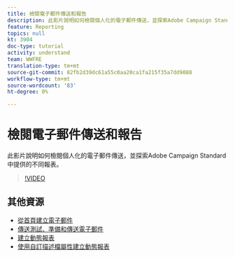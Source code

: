 ```yaml
---
title: 檢閱電子郵件傳送和報告
description: 此影片說明如何檢閱個人化的電子郵件傳送，並探索Adobe Campaign Standard(ACS)中提供的不同報表。
feature: Reporting
topics: null
kt: 3904
doc-type: tutorial
activity: understand
team: WWFRE
translation-type: tm+mt
source-git-commit: 82fb2d39dc61a55c0aa20ca1fa215f35a7dd9088
workflow-type: tm+mt
source-wordcount: '83'
ht-degree: 0%

---
```



# 檢閱電子郵件傳送和報告

此影片說明如何檢閱個人化的電子郵件傳送，並探索Adobe Campaign Standard中提供的不同報表。

>[!VIDEO](https://video.tv.adobe.com/v/21389?quality=12)

## 其他資源

* [從首頁建立電子郵件](/help/communication-channels/email/create-email-from-homepage.md)
* [傳送測試、準備和傳送電子郵件](/help/communication-channels/email/sending-test-preparing-sending-email.md)
* [建立動態報表](/help/reporting/creating-a-dynamic-report.md)
* [使用自訂描述檔屬性建立動態報表](/help/reporting/custom-profile-attributes-dynamic-reports.md)
